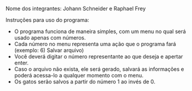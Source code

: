 Nome dos integrantes: Johann Schneider e Raphael Frey

Instruções para uso do programa:
- O programa funciona de maneira simples, com um menu no qual será usado apenas com números.
- Cada número no menu representa uma ação que o programa fará (exemplo: 6) Salvar arquivo)
- Você deverá digitar o número representante ao que deseja e apertar enter.
- Caso o arquivo não exista, ele será gerado, salvará as informações e poderá acessa-lo a qualquer momento com o menu.
- Os gatos serão salvos a partir do número 1 ao invés de 0.

